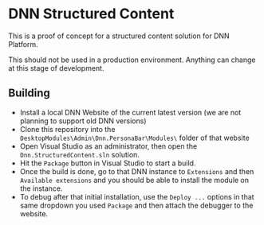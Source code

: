 # DNN Structured Content
This is a proof of concept for a structured content solution for DNN Platform.

This should not be used in a production environment. Anything can change at this stage of development.

## Building
- Install a local DNN Website of the current latest version (we are not planning to support old DNN versions)
- Clone this repository into the `DesktopModules\Admin\Dnn.PersonaBar\Modules\` folder of that website
- Open Visual Studio as an administrator, then open the `Dnn.StructuredContent.sln` solution.
- Hit the `Package` button in Visual Studio to start a build.
- Once the build is done, go to that DNN instance to `Extensions` and then `Available extensions` and you should be able to install the module on the instance.
- To debug after that initial installation, use the `Deploy ...` options in that same dropdown you used `Package` and then attach the debugger to the website.